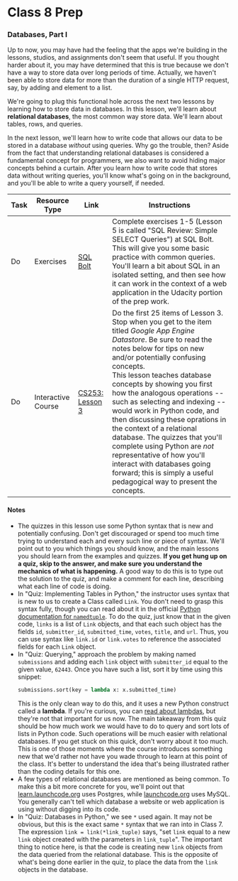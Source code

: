 # Class 8 Prep

### Databases, Part I

Up to now, you may have had the feeling that the apps we're building in the lessons, studios, and assignments don't seem that useful. If you thought harder about it, you may have determined that this is true because we don't have a way to store data over long periods of time. Actually, we haven't been able to store data for more than the duration of a single HTTP request, say, by adding and element to a list.

We're going to plug this functional hole across the next two lessons by learning how to store data in databases. In this lesson, we'll learn about **relational databases**, the most common way store data. We'll learn about tables, rows, and queries.

In the next lesson, we'll learn how to write code that allows our data to be stored in a database *without* using queries. Why go the trouble, then? Aside from the fact that understanding relational databases is considered a fundamental concept for programmers, we also want to avoid hiding major concepts behind a curtain. After you learn how to write code that stores data without writing queries, you'll know what's going on in the background, and you'll be able to write a query yourself, if needed.

Task | Resource Type | Link | Instructions
|----|---------------|------|-------------|
Do | Exercises | [SQL Bolt][sql-bolt] | Complete exercises 1-5 (Lesson 5 is called "SQL Review: Simple SELECT Queries") at SQL Bolt. This will give you some basic practice with common queries. You'll learn a bit about SQL in an isolated setting, and then see how it can work in the context of a web application in the Udacity portion of the prep work.
Do | Interactive Course | [CS253: Lesson 3][lesson-3] | Do the first 25 items of Lesson 3. Stop when you get to the item titled *Google App Engine Datastore*. Be sure to read the notes below for tips on new and/or potentially confusing concepts.<br>This lesson teaches database concepts by showing you first how the analogous operations -- such as selecting and indexing -- would work in Python code, and then discussing these oprations in the context of a relational database. The quizzes that you'll complete using Python are *not* representative of how you'll interact with databases going forward; this is simply a useful pedagogical way to present the concepts.

#### Notes

* The quizzes in this lesson use some Python syntax that is new and potentially confusing. Don't get discouraged or spend too much time trying to understand each and every such line or piece of syntax. We'll point out to you which things you should know, and the main lessons you should learn from the examples and quizzes. **If you get hung up on a quiz, skip to the answer, and make sure you understand the mechanics of what is happening.** A good way to do this is to type out the solution to the quiz, and make a comment for each line, describing what each line of code is doing.
* In "Quiz: Implementing Tables in Python," the instructor uses syntax that is new to us to create a Class called `Link`. You don't need to grasp this syntax fully, though you can read about it in the official [Python documentation for `namedtuple`][namedtuple]. To do the quiz, just know that in the given code, `links` is a list of `Link` objects, and that each such object has the fields `id`, `submitter_id`, `submitted_time`, `votes`, `title`, and `url`. Thus, you can use syntax like `link.id` or `link.votes` to reference the associated fields for each `Link` object.
* In "Quiz: Querying," approach the problem by making named `submissions` and adding each `link` object with `submitter_id` equal to the given value, `62443`. Once you have such a list, sort it by time using this snippet:
    ```python
    submissions.sort(key = lambda x: x.submitted_time)
    ```
    This is the only clean way to do this, and it uses a new Python construct called a **lambda**. If you're curious, you can [read about lambdas][lambdas], but they're not that important for us now. The main takeaway from this quiz should be how much work we would have to do to query and sort lots of lists in Python code. Such operations will be much easier with relational databases. If you get stuck on this quick, don't worry about it too much. This is one of those moments where the course introduces something new that we'd rather not have you wade through to learn at this point of the class. It's better to understand the idea that's being illustrated rather than the coding details for this one.
* A few types of relational databases are mentioned as being common. To make this a bit more concrete for you, we'll point out that [learn.launchcode.org][learn.launchcode.org] uses Postgres, while [launchcode.org][launchcode.org] uses MySQL. You generally can't tell which database a website or web application is using without digging into its code.
* In "Quiz: Databases in Python," we see `*` used again. It may not be obvious, but this is the exact same `*` syntax that we ran into in Class 7. The expression `link = link(*link_tuple)` says, "set `link` equal to a new `link` object created with the parameters in `link_tuple`". The important thing to notice here, is that the code is creating new `link` objects from the data queried from the relational database. This is the opposite of what's being done earlier in the quiz, to place the data from the `link` objects in the database.


[lesson-3]: https://classroom.udacity.com/courses/cs253/lessons/48756013/concepts/487123160923#
[namedtuple]: https://docs.python.org/2/library/collections.html#collections.namedtuple
[lambdas]: http://www.secnetix.de/olli/Python/lambda_functions.hawk
[learn.launchcode.org]: https://learn.launchcode.org/
[launchcode.org]: https://www.launchcode.org/
[w3c-sql]: http://www.w3schools.com/sql/default.asp
[sql-bolt]: https://sqlbolt.com/

